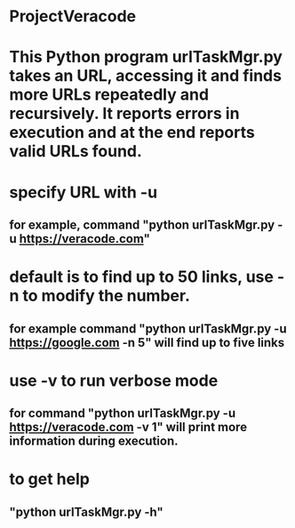 # ProjectVeracode
# This Python program urlTaskMgr.py takes an URL, accessing it and finds more URLs repeatedly and recursively. It reports errors in execution and at the end reports valid URLs found.

# specify URL with -u
## for example, command "python urlTaskMgr.py -u https://veracode.com"

# default is to find up to 50 links, use -n to modify the number.
## for example command "python urlTaskMgr.py -u https://google.com  -n 5" will find up to five links

# use -v <nonzero> to run verbose mode
## for command "python urlTaskMgr.py -u https://veracode.com -v 1" will print more information during execution.

# to get help
## "python urlTaskMgr.py -h"
